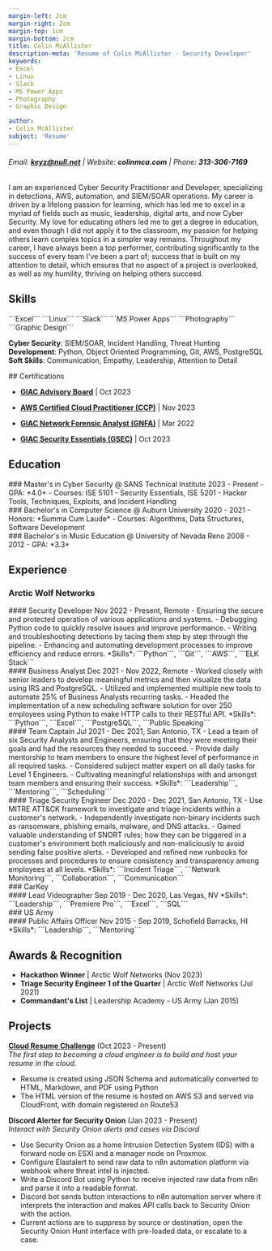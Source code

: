 ```yaml
---
margin-left: 2cm
margin-right: 2cm
margin-top: 1cm
margin-bottom: 2cm
title: Colin McAllister
description-meta: 'Resume of Colin McAllister - Security Developer'
keywords:
- Excel
- Linux
- Slack
- MS Power Apps
- Photography
- Graphic Design

author:
- Colin McAllister
subject: 'Resume'
---
```

###### Email: **keyz@null.net** | Website: **colinmca.com** | Phone: **313-306-7169**

I am an experienced Cyber Security Practitioner and Developer, specializing in detections, AWS, automation, and SIEM/SOAR operations. My career is driven by a lifelong passion for learning, which has led me to excel in a myriad of fields such as music, leadership, digital arts, and now Cyber Security. My love for educating others led me to get a degree in education, and even though I did not apply it to the classroom, my passion for helping others learn complex topics in a simpler way remains. Throughout my career, I have always been a top performer, contributing significantly to the success of every team I've been a part of; success that is built on my attention to detail, which ensures that no aspect of a project is overlooked, as well as my humility, thriving on helping others succeed.

## Skills

<div class="no-break"> 
```Excel```
```Linux```
```Slack```
```MS Power Apps```
```Photography```
```Graphic Design```

**Cyber Security**: SIEM/SOAR, Incident Handling, Threat Hunting  
**Development**: Python, Object Oriented Programming, Git, AWS, PostgreSQL  
**Soft Skills**: Communication, Empathy, Leadership, Attention to Detail  

  </div>  

<div class="no-break"> 
## Certifications

- **[GIAC Advisory Board](https://www.credly.com/badges/144c9ca4-ff0e-479e-aef6-7fd2c4d344f0/public_url)** | Oct 2023
- **[AWS Certified Cloud Practitioner (CCP)](https://www.credly.com/badges/febe16fe-eece-4852-be1d-c57db1e1087b/public_url)** | Nov 2023
- **[GIAC Network Forensic Analyst (GNFA)](https://www.credly.com/badges/d5ca28ac-7c6e-4baa-beb8-56d4ed5bd3c4/public_url)** | Mar 2022
- **[GIAC Security Essentials (GSEC)](https://www.credly.com/badges/d283e815-124b-4cb1-ba60-149a1a73bf05/public_url)** | Oct 2023

  </div>  

## Education  

  <div class="no-break">  
### Master's in Cyber Security @ SANS Technical Institute
2023 - Present  
- GPA: *4.0*  
- Courses: ISE 5101 - Security Essentials, ISE 5201 - Hacker Tools, Techniques, Exploits, and Incident Handling  

  </div>  
  <div class="no-break">  
### Bachelor's in Computer Science @ Auburn University
2020 - 2021  
- Honors: *Summa Cum Laude*  
- Courses: Algorithms, Data Structures, Software Development  

  </div>  
  <div class="no-break">  
### Bachelor's in Music Education @ University of Nevada Reno
2008 - 2012  
- GPA: *3.3*  

  </div>  

## Experience

### Arctic Wolf Networks  
<div class="no-break"> 
#### Security Developer  
Nov 2022 - Present, Remote  
- Ensuring the secure and protected operation of various applications and systems.  
- Debugging Python code to quickly resolve issues and improve performance.  
- Writing and troubleshooting detections by tacing them step by step through the pipeline.  
- Enhancing and automating development processes to improve efficiency and reduce errors.  
*Skills*: ```Python```, ```Git```, ```AWS```, ```ELK Stack```  

  </div>  
<div class="no-break"> 
#### Business Analyst  
Dec 2021 - Nov 2022, Remote  
- Worked closely with senior leaders to develop meaningful metrics and then visualize the data using IRS and PostgreSQL.  
- Utilized and implemented multiple new tools to automate 25% of Business Analysts recurring tasks.  
- Headed the implementation of a new scheduling software solution for over 250 employees using Python to make HTTP calls to their RESTful API.  
*Skills*: ```Python```, ```Excel```, ```PostgreSQL```, ```Public Speaking```  

  </div>  
<div class="no-break"> 
#### Team Captain  
Jul 2021 - Dec 2021, San Antonio, TX  
- Lead a team of six Security Analysts and Engineers, ensuring that they were meeting their goals and had the resources they needed to succeed.  
- Provide daily mentorship to team members to ensure the highest level of performance in all required tasks.  
- Considered subject matter expert on all daily tasks for Level 1 Engineers.  
- Cultivating meaningful relationships with and amongst team members and ensuring their success.  
*Skills*: ```Leadership```, ```Mentoring```, ```Scheduling```  

  </div>  
<div class="no-break"> 
#### Triage Security Engineer  
Dec 2020 - Dec 2021, San Antonio, TX  
- Use MITRE ATT&CK framework to investigate and triage incidents within a customer's network.  
- Independently investigate non-binary incidents such as ransomware, phishing emails, malware, and DNS attacks.  
- Gained valuable understanding of SNORT rules; how they can be triggered in a customer's environment both maliciously and non-maliciously to avoid sending false positive alerts.  
- Developed and refined new runbooks for processes and procedures to ensure consistency and transparency among employees at all levels.  
*Skills*: ```Incident Triage```, ```Network Monitoring```, ```Collaboration```, ```Communication```  

  </div>  
### CarKey  
<div class="no-break"> 
#### Lead Videographer  
Sep 2019 - Dec 2020, Las Vegas, NV  
*Skills*: ```Leadership```, ```Premiere Pro```, ```Excel```, ```SQL```  

  </div>  
### US Army  
<div class="no-break"> 
#### Public Affairs Officer  
Nov 2015 - Sep 2019, Schofield Barracks, HI  
*Skills*: ```Leadership```, ```Mentoring```  

  </div>  

## Awards & Recognition

- **Hackathon Winner** | Arctic Wolf Networks (Nov 2023)  
- **Triage Security Engineer 1 of the Quarter** | Arctic Wolf Networks (Jul 2021)  
- **Commandant's List** | Leadership Academy - US Army (Jan 2015)  

## Projects

**[Cloud Resume Challenge](https://github.com/offsetkeyz/colin-resume)** (Oct 2023 - Present)  
*The first step to becoming a cloud engineer is to build and host your resume in the cloud.*  
- Resume is created using JSON Schema and automatically converted to HTML, Markdown, and PDF using Python  
- The HTML version of the resume is hosted on AWS S3 and served via CloudFront, with domain registered on Route53  

**Discord Alerter for Security Onion** (Jan 2023 - Present)  
*Interact with Security Onion alerts and cases via Discord*  
- Use Security Onion as a home Intrusion Detection System (IDS) with a forward node on ESXI and a manager node on Proxmox.  
- Configure Elastalert to send raw data to n8n automation platform via webhook where threat intel is injected.  
- Write a Discord Bot using Python to receive injected raw data from n8n and parse it into a readable format.  
- Discord bot sends button interactions to n8n automation server where it interprets the interaction and makes API calls back to Security Onion with the action.  
- Current actions are to suppress by source or destination, open the Security Onion Hunt interface with pre-loaded data, or escalate to a case.  


